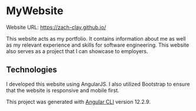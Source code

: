 # MyWebsite
Website URL: https://zach-clay.github.io/

This website acts as my portfolio. It contains information about me as well as my relevant experience and skills for software engineering. This website also serves as a project that I can showcase to employers.

## Technologies
I developed this website using AngularJS. I also utilized Bootstrap to ensure that the website is responsive and mobile first.

This project was generated with [Angular CLI](https://github.com/angular/angular-cli) version 12.2.9.

